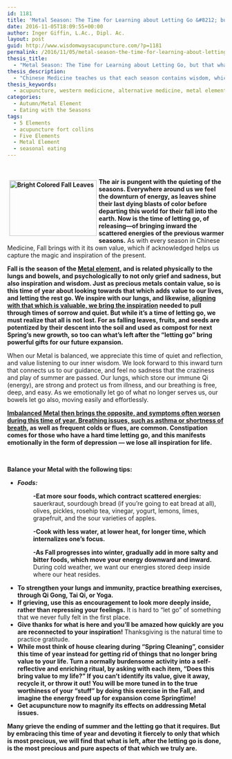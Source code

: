 ```yaml
---
id: 1181
title: 'Metal Season: The Time for Learning about Letting Go &#8212; but that what&#8217;s of Value Remains'
date: 2016-11-05T18:09:55+00:00
author: Inger Giffin, L.Ac., Dipl. Ac.
layout: post
guid: http://www.wisdomwaysacupuncture.com/?p=1181
permalink: /2016/11/05/metal-season-the-time-for-learning-about-letting-go-but-that-whats-of-value-remains/
thesis_title:
  - "Metal Season: The Time for Learning about Letting Go, but that what's of Value Remains"
thesis_description:
  - "Chinese Medicine teaches us that each season contains wisdom, which, if followed, will help us to lead healthier, happier, more balanced lives.  This article is about the Metal season, and is one acupuncturist's approach to healthy living as the weather turns cool. "
thesis_keywords:
  - acupuncture, western medicicne, alternative medicine, metal element, five elements, chinese medicine, acupuncture fort collins, fort collins acupuncture, alternative medicine, integrative medicine
categories:
  - Autumn/Metal Element
  - Eating with the Seasons
tags:
  - 5 Elements
  - acupuncture fort collins
  - Five Elements
  - Metal Element
  - seasonal eating
---
```

&nbsp;

**<img src="https://origin.ih.constantcontact.com/fs085/1102844965003/img/89.jpg" alt="Bright Colored Fall Leaves" width="202" height="129" align="left" border="0" hspace="5" vspace="5" />**

**The air is pungent with the quieting of the seasons. Everywhere around us we feel the downturn of energy, as leaves shine their last dying blasts of color before departing this world for their fall into the earth. Now is the time of letting go, of releasing&#8212;of bringing inward the scattered energies of the previous warmer seasons.** As with every season in Chinese Medicine, Fall brings with it its own value, which if acknowledged helps us capture the magic and inspiration of the present.

**Fall is the season of the [Metal element](http://www.wisdomwaysacupuncture.com/2017/10/15/metal-element-video-live/), and is related physically to the lungs and bowels, and psychologically to not only grief and sadness, but also inspiration and wisdom. Just as precious metals contain value, so is this time of year about looking towards that which adds value to our lives, and letting the rest go. We inspire with our lungs, and likewise, [aligning with that which is valuable, we bring the inspiration](http://www.wisdomwaysacupuncture.com/2011/11/20/the-gift-of-inspiration-tips-for-holiday-shopping-from-the-metal-element/) needed to pull through times of sorrow and quiet. But while it&#8217;s a time of letting go, we must realize that all is not lost. For as falling leaves, fruits, and seeds are potentized by their descent into the soil and used as compost for next Spring&#8217;s new growth, so too can what&#8217;s left after the &#8220;letting go&#8221; bring powerful gifts for our future expansion.**

When our Metal is balanced, we appreciate this time of quiet and reflection, and value listening to our inner wisdom. We look forward to this inward turn that connects us to our guidance, and feel no sadness that the craziness and play of summer are passed. Our lungs, which store our immune Qi (energy), are strong and protect us from illness, and our breathing is free, deep, and easy. As we emotionally let go of what no longer serves us, our bowels let go also, moving easily and effortlessly.

**[Imbalanced Metal then brings the opposite, and symptoms often worsen during this time of year. Breathing issues, such as asthma or shortness of breath](http://www.wisdomwaysacupuncture.com/2011/10/05/time-to-inspire/), as well as frequent colds or flues, are common. Constipation comes for those who have a hard time letting go, and this manifests emotionally in the form of depression &#8212; we lose all inspiration for life.**

&nbsp;

**Balance your Metal with the following tips:**

  * _**Foods:**_

<p style="padding-left: 60px;">
  <strong>-Eat more sour foods, which contract scattered energies:</strong> sauerkraut, sourdough bread (if you&#8217;re going to eat bread at all), olives, pickles, rosehip tea, vinegar, yogurt, lemons, limes, grapefruit, and the sour varieties of apples.
</p>

<p style="padding-left: 60px;">
  <strong>-Cook with less water, at lower heat, for longer time, which internalizes one&#8217;s focus. </strong>
</p>

<p style="padding-left: 60px;">
  <strong>-As Fall progresses into winter, gradually add in more salty and bitter foods, which move your energy downward and inward.</strong> During cold weather, we want our energies stored deep inside where our heat resides.
</p>

  * **To strengthen your lungs and immunity, practice breathing exercises, through Qi Gong, Tai Qi, or Yoga.**
  * **If grieving, use this as encouragement to look more deeply inside, rather than repressing your feelings.** It is hard to &#8220;let go&#8221; of something that we never fully felt in the first place.
  * **Give thanks for what is here and you&#8217;ll be amazed how quickly are you are reconnected to your inspiration!** Thanksgiving is the natural time to practice gratitude.
  * **While most think of house clearing during &#8220;Spring Cleaning&#8221;, consider this time of year instead for getting rid of things that no longer bring value to your life. Turn a normally burdensome activity into a self-reflective and enriching ritual, by asking with each item, &#8220;Does this bring value to my life?&#8221; If you can&#8217;t identify its value, give it away, recycle it, or throw it out! You will be more tuned in to the true worthiness of your &#8220;stuff&#8221; by doing this exercise in the Fall, and imagine the energy freed up for expansion come Springtime!**
  * **Get acupuncture now to magnify its effects on addressing Metal issues.**

**Many grieve the ending of summer and the letting go that it requires. But by embracing this time of year and devoting it fiercely to only that which is most precious, we will find that what is left, after the letting go is done, is the most precious and pure aspects of that which we truly are.**